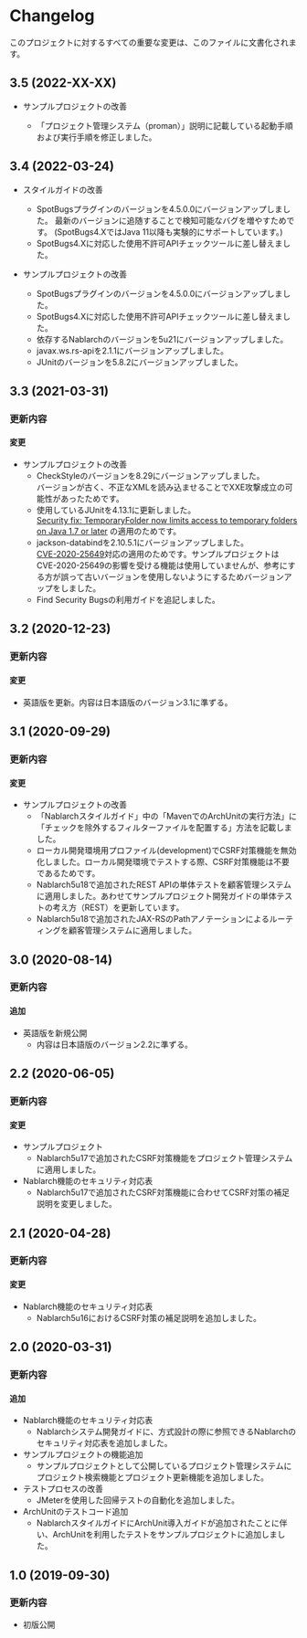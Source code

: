 # Changelog

このプロジェクトに対するすべての重要な変更は、このファイルに文書化されます。

## 3.5 (2022-XX-XX)

- サンプルプロジェクトの改善

  - 「プロジェクト管理システム（proman）」説明に記載している起動手順および実行手順を修正しました。

## 3.4 (2022-03-24)

- スタイルガイドの改善
  
  - SpotBugsプラグインのバージョンを4.5.0.0にバージョンアップしました。
    最新のバージョンに追随することで検知可能なバグを増やすためです。
    (SpotBugs4.XではJava 11以降も実験的にサポートしています。)
  - SpotBugs4.Xに対応した使用不許可APIチェックツールに差し替えました。
  
- サンプルプロジェクトの改善

  - SpotBugsプラグインのバージョンを4.5.0.0にバージョンアップしました。
  - SpotBugs4.Xに対応した使用不許可APIチェックツールに差し替えました。
  - 依存するNablarchのバージョンを5u21にバージョンアップしました。
  - javax.ws.rs-apiを2.1.1にバージョンアップしました。
  - JUnitのバージョンを5.8.2にバージョンアップしました。

## 3.3 (2021-03-31)
### 更新内容
#### 変更
- サンプルプロジェクトの改善
  - CheckStyleのバージョンを8.29にバージョンアップしました。  
    バージョンが古く、不正なXMLを読み込ませることでXXE攻撃成立の可能性があったためです。
  - 使用しているJUnitを4.13.1に更新しました。  
    [Security fix: TemporaryFolder now limits access to temporary folders on Java 1.7 or later](https://github.com/junit-team/junit4/blob/HEAD/doc/ReleaseNotes4.13.1.md#security-fix-temporaryfolder-now-limits-access-to-temporary-folders-on-java-17-or-later) の適用のためです。
  - jackson-databindを2.10.5.1にバージョンアップしました。  
    [CVE-2020-25649](https://cve.mitre.org/cgi-bin/cvename.cgi?name=CVE-2020-25649)対応の適用のためです。サンプルプロジェクトはCVE-2020-25649の影響を受ける機能は使用していませんが、参考にする方が誤って古いバージョンを使用しないようにするためバージョンアップをしました。
  - Find Security Bugsの利用ガイドを追記しました。

## 3.2 (2020-12-23)
### 更新内容
#### 変更
- 英語版を更新。内容は日本語版のバージョン3.1に準ずる。

## 3.1 (2020-09-29)
### 更新内容
#### 変更
- サンプルプロジェクトの改善
  - 「Nablarchスタイルガイド」中の「MavenでのArchUnitの実行方法」に「チェックを除外するフィルターファイルを配置する」方法を記載しました。
  - ローカル開発環境用プロファイル(development)でCSRF対策機能を無効化しました。ローカル開発環境でテストする際、CSRF対策機能は不要であるためです。
  - Nablarch5u18で追加されたREST APIの単体テストを顧客管理システムに適用しました。あわせてサンプルプロジェクト開発ガイドの単体テストの考え方（REST）を更新しています。
  - Nablarch5u18で追加されたJAX-RSのPathアノテーションによるルーティングを顧客管理システムに適用しました。

## 3.0 (2020-08-14)
### 更新内容
#### 追加
- 英語版を新規公開
  - 内容は日本語版のバージョン2.2に準ずる。

## 2.2 (2020-06-05)
### 更新内容
#### 変更
- サンプルプロジェクト
  - Nablarch5u17で追加されたCSRF対策機能をプロジェクト管理システムに適用しました。
- Nablarch機能のセキュリティ対応表
  - Nablarch5u17で追加されたCSRF対策機能に合わせてCSRF対策の補足説明を変更しました。

## 2.1 (2020-04-28)
### 更新内容
#### 変更
- Nablarch機能のセキュリティ対応表
  - Nablarch5u16におけるCSRF対策の補足説明を追加しました。

## 2.0 (2020-03-31)
### 更新内容
#### 追加
- Nablarch機能のセキュリティ対応表
  - Nablarchシステム開発ガイドに、方式設計の際に参照できるNablarchのセキュリティ対応表を追加しました。
- サンプルプロジェクトの機能追加
  - サンプルプロジェクトとして公開しているプロジェクト管理システムにプロジェクト検索機能とプロジェクト更新機能を追加しました。
- テストプロセスの改善
  - JMeterを使用した回帰テストの自動化を追加しました。
- ArchUnitのテストコード追加
  - NablarchスタイルガイドにArchUnit導入ガイドが追加されたことに伴い、ArchUnitを利用したテストをサンプルプロジェクトに追加しました。

## 1.0 (2019-09-30)
### 更新内容
- 初版公開
